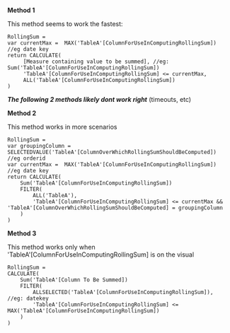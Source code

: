 

**Method 1** 

This method seems to work the fastest:

	RollingSum = 
	var currentMax =  MAX('TableA'[ColumnForUseInComputingRollingSum]) //eg date key
	return CALCULATE(
	     [Measure containing value to be summed], //eg: Sum('TableA'[ColumnForUseInComputingRollingSum])
	     'TableA'[ColumnForUseInComputingRollingSum] <= currentMax,
	     ALL('TableA'[ColumnForUseInComputingRollingSum])
	)

***The following 2 methods likely dont work right*** (timeouts, etc)

**Method 2** 

This method works in more scenarios

	RollingSum = 
	var groupingColumn = SELECTEDVALUE('TableA'[ColumnOverWhichRollingSumShouldBeComputed]) //eg orderid
	var currentMax =  MAX('TableA'[ColumnForUseInComputingRollingSum]) //eg date key
	return CALCULATE(
		Sum('TableA'[ColumnForUseInComputingRollingSum])
		FILTER(
			ALL('TableA'),
			'TableA'[ColumnForUseInComputingRollingSum] <= currentMax && 'TableA'[ColumnOverWhichRollingSumShouldBeComputed] = groupingColumn
		)
	)

**Method 3**

This method works only when 'TableA'\[ColumnForUseInComputingRollingSum] is on the visual

	RollingSum = 
	CALCULATE(
		Sum('TableA'[Column To Be Summed])
		FILTER(
			ALLSELECTED('TableA'[ColumnForUseInComputingRollingSum]), //eg: datekey
			'TableA'[ColumnForUseInComputingRollingSum] <= MAX('TableA'[ColumnForUseInComputingRollingSum])
		)
	)
